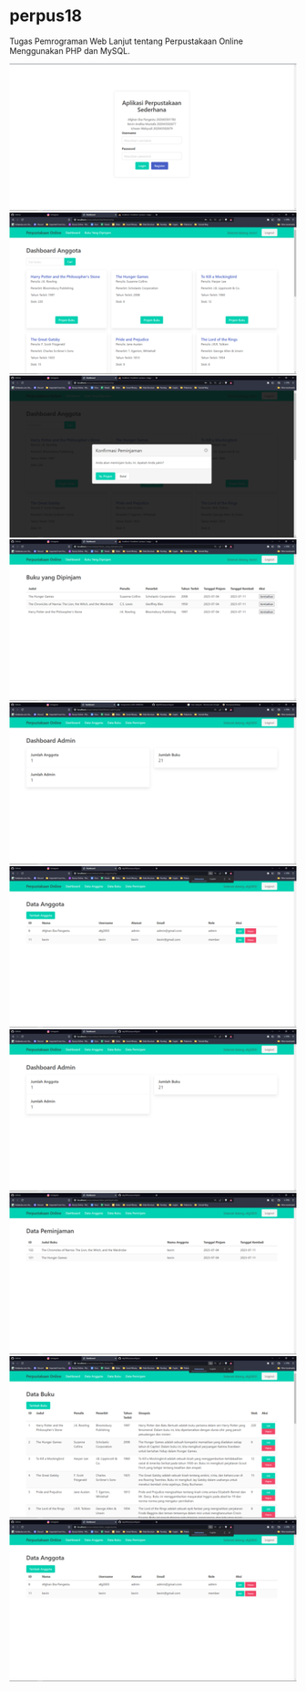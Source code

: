 # perpus18
Tugas Pemrograman Web Lanjut tentang Perpustakaan Online Menggunakan PHP dan MySQL.

![Tampilan Login](https://raw.githubusercontent.com/afg2002/perpusr6ypwl/main/preview_image/tampilan_login.png)
![Screenshot 66](https://raw.githubusercontent.com/afg2002/perpusr6ypwl/main/preview_image/Screenshot%20(66).png)
![Screenshot 67](https://raw.githubusercontent.com/afg2002/perpusr6ypwl/main/preview_image/Screenshot%20(67).png)
![Screenshot 68](https://github.com/afg2002/perpusr6ypwl/blob/main/preview_image/Screenshot%20(69).png?raw=true)
![Screenshot 61](https://github.com/afg2002/perpusr6ypwl/blob/main/preview_image/Screenshot%20(61).png?raw=true)
![Screenshot 63](https://github.com/afg2002/perpusr6ypwl/blob/main/preview_image/Screenshot%20(63).png?raw=true)
![Screenshot 62](https://github.com/afg2002/perpusr6ypwl/blob/main/preview_image/Screenshot%20(62).png?raw=true)
![Screenshot 64](https://github.com/afg2002/perpusr6ypwl/blob/main/preview_image/Screenshot%20(64).png?raw=true)
![Screenshot 65](https://github.com/afg2002/perpusr6ypwl/blob/main/preview_image/Screenshot%20(65).png?raw=true)
![Screenshot 63](https://github.com/afg2002/perpusr6ypwl/blob/main/preview_image/Screenshot%20(63).png?raw=true)

